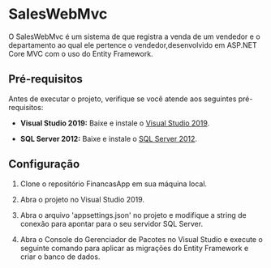 # SalesWebMvc

O SalesWebMvc é um sistema de que registra a venda de um vendedor e 
o departamento ao qual ele pertence o vendedor,desenvolvido em ASP.NET 
Core MVC com o uso do Entity Framework.

## Pré-requisitos

Antes de executar o projeto, verifique se você atende aos seguintes pré-requisitos:

- **Visual Studio 2019:** Baixe e instale o [Visual Studio 2019](https://visualstudio.microsoft.com/pt-br/downloads/).

- **SQL Server 2012:** Baixe e instale o [SQL Server 2012](https://www.microsoft.com/pt-br/sql-server/sql-server-downloads).

## Configuração

1. Clone o repositório FinancasApp em sua máquina local.

2. Abra o projeto no Visual Studio 2019.

3. Abra o arquivo 'appsettings.json' no projeto e modifique a string de conexão para apontar para o seu servidor SQL Server.

4. Abra o Console do Gerenciador de Pacotes no Visual Studio e execute o seguinte comando para aplicar as migrações do Entity Framework e criar o banco de dados.
